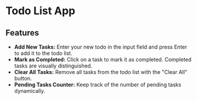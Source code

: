 # Todo List App

## Features
- **Add New Tasks:** Enter your new todo in the input field and press Enter to add it to the todo list.
- **Mark as Completed:** Click on a task to mark it as completed. Completed tasks are visually distinguished.
- **Clear All Tasks:** Remove all tasks from the todo list with the "Clear All" button.
- **Pending Tasks Counter:** Keep track of the number of pending tasks dynamically.
